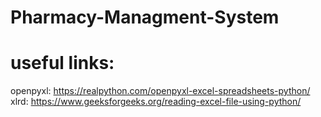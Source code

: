 # Pharmacy-Managment-System
# useful links:
openpyxl: https://realpython.com/openpyxl-excel-spreadsheets-python/
xlrd: https://www.geeksforgeeks.org/reading-excel-file-using-python/
 
